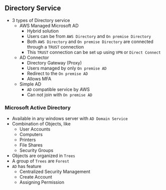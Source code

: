 ## Directory Service

- 3 types of Directory service
  - AWS Managed Microsoft AD
    - Hybrid solution
    - Users can be from `AWS Directory` and `On premise Directory`
    - Both `AWS Directory` and `On premise Directory` are connected through a `TRUST` connection
    - This `TRUST` connection can be set up using `VPN` or `Direct Connect`
  - AD Connector
    - Directory Gateway (Proxy)
    - Users managed by only `On premise AD`
    - Redirect to the `On premise AD`
    - Allows MFA
  - Simple AD
    - `AD` compatible service by AWS
    - Can not join with `On premise AD`

### Microsoft Active Directory

- Available in any windows server with `AD Domain Service`
- Combination of Objects, like
  - User Accounts
  - Computers
  - Printers
  - File Shares
  - Security Groups
- Objects are organized in `Trees`
- A group of `Trees` are `Forest`
- `AD` has feature
  - Centralized Security Management
  - Create Account
  - Assigning Permission
